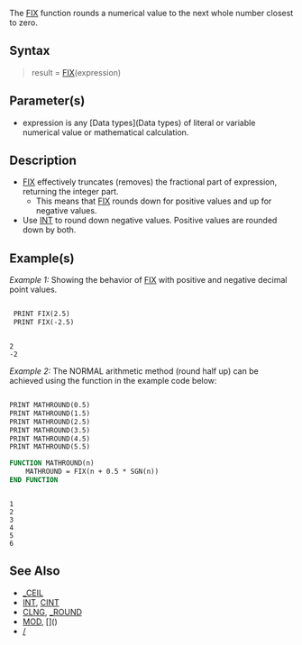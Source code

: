 The [FIX](FIX) function rounds a numerical value to the next whole number closest to zero.

## Syntax

> result = [FIX](FIX)(expression)

## Parameter(s)

* expression is any [Data types](Data types) of literal or variable numerical value or mathematical calculation.

## Description

* [FIX](FIX) effectively truncates (removes) the fractional part of expression, returning the integer part.
    - This means that [FIX](FIX) rounds down for positive values and up for negative values.
* Use [INT](INT) to round down negative values. Positive values are rounded down by both.

## Example(s)

*Example 1:* Showing the behavior of [FIX](FIX) with positive and negative decimal point values.

```vb

 PRINT FIX(2.5)
 PRINT FIX(-2.5) 

``` 

```text

2 
-2

```

*Example 2:* The NORMAL arithmetic method (round half up) can be achieved using the function in the example code below:

```vb

PRINT MATHROUND(0.5) 
PRINT MATHROUND(1.5)
PRINT MATHROUND(2.5)
PRINT MATHROUND(3.5)
PRINT MATHROUND(4.5)
PRINT MATHROUND(5.5)

FUNCTION MATHROUND(n)
    MATHROUND = FIX(n + 0.5 * SGN(n))
END FUNCTION 

``` 

```text

1
2
3
4
5
6

```

## See Also

* [_CEIL](_CEIL)
* [INT](INT), [CINT](CINT)
* [CLNG](CLNG), [_ROUND](_ROUND)
* [MOD](MOD), [\](\)
* [/](/)
